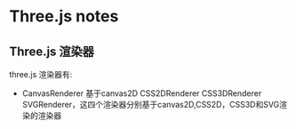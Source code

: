 # Three.js notes  



## Three.js 渲染器


three.js 渲染器有:

- CanvasRenderer 基于canvas2D
CSS2DRenderer
CSS3DRenderer
SVGRenderer，这四个渲染器分别基于canvas2D,CSS2D，CSS3D和SVG渲染的渲染器


